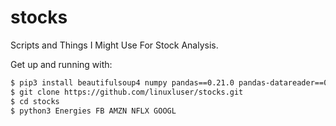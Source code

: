 # stocks
Scripts and Things I Might Use For Stock Analysis.

Get up and running with:

```bash
$ pip3 install beautifulsoup4 numpy pandas==0.21.0 pandas-datareader==0.5.0 requests scipy
$ git clone https://github.com/linuxluser/stocks.git
$ cd stocks
$ python3 Energies FB AMZN NFLX GOOGL
```
